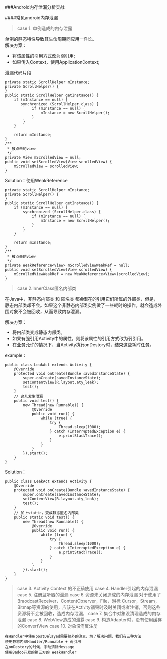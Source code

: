 ###Android内存泄漏分析实战

####常见android内存泄漏
>case 1. 单例造成的内存泄露

单例的静态特性导致其生命周期同应用一样长。  
解决方案：
* 将该属性的引用方式改为弱引用;
* 如果传入Context，使用ApplicationContext;

泄漏代码片段
````
private static ScrollHelper mInstance;    
private ScrollHelper() {
}    
public static ScrollHelper getInstance() {        
    if (mInstance == null) {           
       synchronized (ScrollHelper.class) {                
            if (mInstance == null) {
                mInstance = new ScrollHelper();
            }
        }
    }        

    return mInstance;
}    
/**
 * 被点击的view
 */
private View mScrolledView = null;    
public void setScrolledView(View scrolledView) {
    mScrolledView = scrolledView;
}

````
Solution：使用WeakReference
````
private static ScrollHelper mInstance;    
private ScrollHelper() {
}    
public static ScrollHelper getInstance() {        
    if (mInstance == null) {            
        synchronized (ScrollHelper.class) {                
            if (mInstance == null) {
                mInstance = new ScrollHelper();
            }
        }
    }        

    return mInstance;
}    
/**
 * 被点击的view
 */
private WeakReference<View> mScrolledViewWeakRef = null;    
public void setScrolledView(View scrolledView) {
    mScrolledViewWeakRef = new WeakReference<View>(scrolledView);
}
````

>case 2.InnerClass匿名内部类

在Java中，非静态内部类 和 匿名类 都会潜在的引用它们所属的外部类，但是，静态内部类却不会。如果这个非静态内部类实例做了一些耗时的操作，就会造成外围对象不会被回收，从而导致内存泄漏。

解决方案：

* 将内部类变成静态内部类。
* 如果有强引用Activity中的属性，则将该属性的引用方式改为弱引用。
* 在业务允许的情况下，当Activity执行onDestory时，结束这些耗时任务。

example：
````
public class LeakAct extends Activity {  
    @Override
    protected void onCreate(Bundle savedInstanceState) {    
        super.onCreate(savedInstanceState);
        setContentView(R.layout.aty_leak);
        test();
    }
    // 这儿发生泄漏    
    public void test() {    
        new Thread(new Runnable() {      
            @Override
            public void run() {        
                while (true) {          
                    try {
                        Thread.sleep(1000);
                    } catch (InterruptedException e) {
                        e.printStackTrace();
                    }
                }
            }
        }).start();
    }
}
````

Solution：
````
public class LeakAct extends Activity {  
    @Override
    protected void onCreate(Bundle savedInstanceState) {    
        super.onCreate(savedInstanceState);
        setContentView(R.layout.aty_leak);
        test();
    }  
    // 加上static，变成静态匿名内部类
    public static void test() {    
        new Thread(new Runnable() {     
            @Override
            public void run() {        
                while (true) {          
                    try {
                        Thread.sleep(1000);
                    } catch (InterruptedException e) {
                        e.printStackTrace();
                    }
                }
            }
        }).start();
    }
}
````

>case 3. Activity Context 的不正确使用
>case 4. Handler引起的内存泄漏
>case 5. 注册监听器的泄漏
>case 6. 资源未关闭造成的内存泄漏
对于使用了BraodcastReceiver，ContentObserver，File，游标 Cursor，Stream，Bitmap等资源的使用，应该在Activity销毁时及时关闭或者注销，否则这些资源将不会被回收，造成内存泄漏。
>case 7. 集合中对象没清理造成的内存泄漏
>case 8. WebView造成的泄露
>case 9. 构造Adapter时，没有使用缓存的ConvertView
>case 10. 对象没有反注册




````
在Handler中使用postDelayed需要额外的注意，为了解决问题，我们有三种方法
使用静态内部Handler/Runnable + 弱引用
在onDestory的时候，手动清除Message
使用Badoo开发的第三方的 WeakHandler
````
